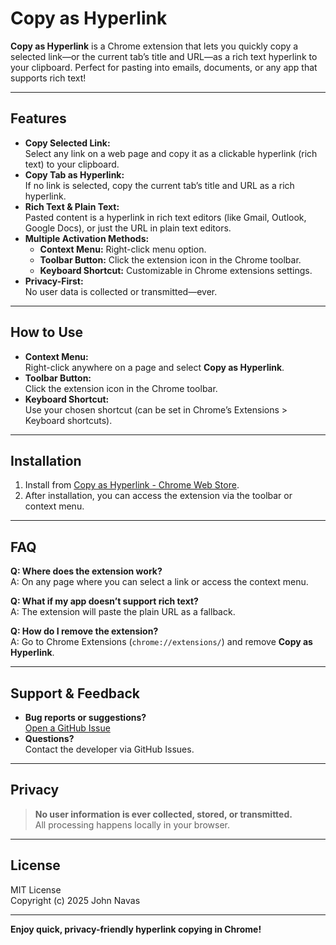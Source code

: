 # Copy as Hyperlink

**Copy as Hyperlink** is a Chrome extension that lets you quickly copy a selected link—or the current tab’s title and URL—as a rich text hyperlink to your clipboard. Perfect for pasting into emails, documents, or any app that supports rich text!

---

## Features

- **Copy Selected Link:**  
  Select any link on a web page and copy it as a clickable hyperlink (rich text) to your clipboard.
- **Copy Tab as Hyperlink:**  
  If no link is selected, copy the current tab’s title and URL as a rich hyperlink.
- **Rich Text & Plain Text:**  
  Pasted content is a hyperlink in rich text editors (like Gmail, Outlook, Google Docs), or just the URL in plain text editors.
- **Multiple Activation Methods:**  
  - **Context Menu:** Right-click menu option.
  - **Toolbar Button:** Click the extension icon in the Chrome toolbar.
  - **Keyboard Shortcut:** Customizable in Chrome extensions settings.
- **Privacy-First:**  
  No user data is collected or transmitted—ever.

---

## How to Use

- **Context Menu:**  
  Right-click anywhere on a page and select **Copy as Hyperlink**.
- **Toolbar Button:**  
  Click the extension icon in the Chrome toolbar.
- **Keyboard Shortcut:**  
  Use your chosen shortcut (can be set in Chrome’s Extensions > Keyboard shortcuts).

---

## Installation

1. Install from [Copy as Hyperlink - Chrome Web Store](https://chromewebstore.google.com/detail/copy-as-hyperlink/mfbiaihelblileglajblfmpdggmlmhcl?authuser=1&hl=en).
2. After installation, you can access the extension via the toolbar or context menu.

---

## FAQ

**Q: Where does the extension work?**  
A: On any page where you can select a link or access the context menu.

**Q: What if my app doesn’t support rich text?**  
A: The extension will paste the plain URL as a fallback.

**Q: How do I remove the extension?**  
A: Go to Chrome Extensions (`chrome://extensions/`) and remove **Copy as Hyperlink**.

---

## Support & Feedback

- **Bug reports or suggestions?**  
  [Open a GitHub Issue](https://github.com/JNavas2/Copy-as-Hyperlink/issues)
- **Questions?**  
  Contact the developer via GitHub Issues.

---

## Privacy

> **No user information is ever collected, stored, or transmitted.**  
> All processing happens locally in your browser.

---

## License

MIT License  
Copyright (c) 2025 John Navas

---

**Enjoy quick, privacy-friendly hyperlink copying in Chrome!**
